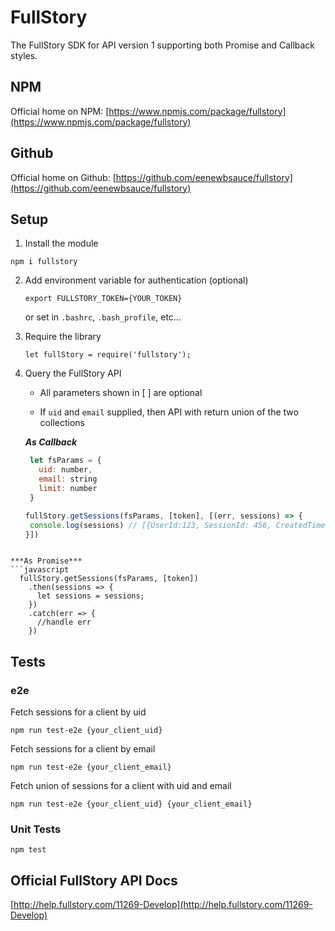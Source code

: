 # FullStory
The FullStory SDK for API version 1 supporting both Promise and Callback styles.

## NPM

Official home on NPM: [https://www.npmjs.com/package/fullstory](https://www.npmjs.com/package/fullstory)

## Github

Official home on Github: [https://github.com/eenewbsauce/fullstory](https://github.com/eenewbsauce/fullstory)

## Setup
1. Install the module

  `npm i fullstory`

2. Add environment variable for authentication (optional)

   `export FULLSTORY_TOKEN={YOUR_TOKEN}`

   or set in `.bashrc`, `.bash_profile`, etc...

3. Require the library

   `let fullStory = require('fullstory');`

4. Query the FullStory API

   - All parameters shown in [ ] are optional

   - If `uid` and `email` supplied, then API with return union of the two collections

   ***As Callback***
   ```javascript
    let fsParams = {
      uid: number,
      email: string
      limit: number
    }

   fullStory.getSessions(fsParams, [token], [(err, sessions) => {
    console.log(sessions) // [{UserId:123, SessionId: 456, CreatedTime: 1476470464, FsUrl: https://www.fullstory.com...}]
   }])
  ```

  ***As Promise***
  ```javascript
    fullStory.getSessions(fsParams, [token])
      .then(sessions => {
        let sessions = sessions;
      })
      .catch(err => {
        //handle err
      })
  ```

## Tests

### e2e

Fetch sessions for a client by uid

`npm run test-e2e {your_client_uid}`

Fetch sessions for a client by email

`npm run test-e2e {your_client_email}`

Fetch union of sessions for a client with uid and email

`npm run test-e2e {your_client_uid} {your_client_email}`

### Unit Tests

`npm test`

## Official FullStory API Docs
[http://help.fullstory.com/11269-Develop](http://help.fullstory.com/11269-Develop)
